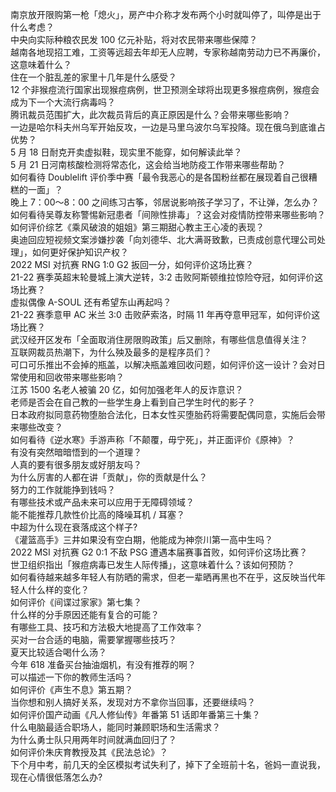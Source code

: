 南京放开限购第一枪「熄火」，房产中介称才发布两个小时就叫停了，叫停是出于什么考虑？  
中央向实际种粮农民发 100 亿元补贴，将对农民带来哪些保障？  
越南各地现招工难，工资等远超去年却无人应聘，专家称越南劳动力已不再廉价，这意味着什么？  
住在一个脏乱差的家里十几年是什么感受？  
12 个非猴痘流行国家出现猴痘病例，世卫预测全球将出现更多猴痘病例，猴痘会成为下一个大流行病毒吗？  
腾讯裁员范围扩大，此次裁员背后的真正原因是什么？会带来哪些影响？  
一边是哈尔科夫州乌军开始反攻，一边是马里乌波尔乌军投降。现在俄乌到底谁占优势？  
5 月 18 日耐克开卖虚拟鞋，现实里不能穿，如何解读此举？  
5 月 21 日河南核酸检测将常态化，这会给当地防疫工作带来哪些帮助？  
如何看待 Doublelift 评价季中赛「最令我恶心的是各国粉丝都在展现着自己很糟糕的一面」？  
晚上 7：00～8：00 之间练习古筝，邻居说影响孩子学习了，不让弹，怎么办？  
如何看待吴尊友称警惕新冠患者「间隙性排毒」？这会对疫情防控带来哪些影响？  
如何评价综艺《乘风破浪的姐姐》第三期甜心教主王心凌的表现？  
奥迪回应短视频文案涉嫌抄袭「向刘德华、北大满哥致歉，已责成创意代理公司处理」，如何更好保护知识产权？  
2022 MSI 对抗赛 RNG 1:0 G2 扳回一分，如何评价这场比赛？  
21-22 赛季英超末轮曼城上演大逆转，3:2 击败阿斯顿维拉惊险夺冠，如何评价这场比赛？  
虚拟偶像 A-SOUL 还有希望东山再起吗？  
21-22 赛季意甲 AC 米兰 3:0 击败萨索洛，时隔 11 年再夺意甲冠军，如何评价这场比赛？  
武汉经开区发布「全面取消住房限购政策」后又删除，有哪些信息值得关注？  
互联网裁员热潮下，为什么殃及最多的是程序员们？  
可口可乐推出不会掉的瓶盖，以解决瓶盖难回收问题，如何评价这一设计？会对日常使用和回收带来哪些影响？  
江苏 1500 名老人被骗 20 亿，如何加强老年人的反诈意识？  
老师是否会在自己教的一些学生身上看到自己学生时代的影子？  
日本政府拟同意药物堕胎合法化，日本女性买堕胎药将需要配偶同意，实施后会带来哪些改变？  
如何看待《逆水寒》手游声称「不颠覆，毋宁死」，并正面评价《原神》？  
有没有突然暗暗悟到的一个道理？  
人真的要有很多朋友或好朋友吗？  
为什么厉害的人都在讲「贡献」，你的贡献是什么？  
努力的工作就能挣到钱吗？  
有哪些技术或产品未来可以应用于无障碍领域？  
能不能推荐几款性价比高的降噪耳机 / 耳塞？  
中超为什么现在衰落成这个样子?  
《灌篮高手》三井如果没有空白期，他能成为神奈川第一高中生吗？  
2022 MSI 对抗赛 G2 0:1 不敌 PSG 遭遇本届赛事首败，如何评价这场比赛？  
世卫组织指出「猴痘病毒已发生人际传播」，这意味着什么？该如何预防？  
如何看待越来越多年轻人有防晒的需求，但老一辈晒再黑也不在乎，这反映当代年轻人什么样的变化？  
如何评价《间谍过家家》第七集？  
什么样的分手原因还能有复合的可能？  
有哪些工具、技巧和方法极大地提高了工作效率？  
买对一台合适的电脑，需要掌握哪些技巧？  
夏天比较适合喝什么汤？  
今年 618 准备买台抽油烟机，有没有推荐的啊？  
可以描述一下你的教师生活吗？  
如何评价《声生不息》第五期？  
当你想和别人搞好关系，发现对方不拿你当回事，还要继续吗？  
如何评价国产动画《凡人修仙传》年番第 51 话即年番第三十集？  
什么电脑最适合职场人，能同时兼顾职场和生活需求？  
为什么勇士队只用两年时间就满血回归了？  
如何评价朱庆育教授及其《民法总论》？  
下个月中考，前几天的全区模拟考试失利了，掉下了全班前十名，爸妈一直说我，现在心情很低落怎么办?  
